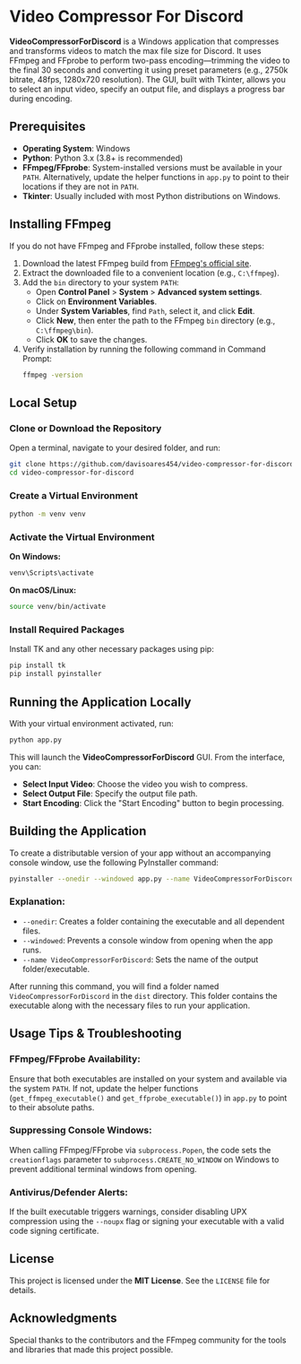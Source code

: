 # Video Compressor For Discord

**VideoCompressorForDiscord** is a Windows application that compresses and transforms videos to match the max file size for Discord. It uses FFmpeg and FFprobe to perform two-pass encoding—trimming the video to the final 30 seconds and converting it using preset parameters (e.g., 2750k bitrate, 48fps, 1280x720 resolution). The GUI, built with Tkinter, allows you to select an input video, specify an output file, and displays a progress bar during encoding.

## Prerequisites

- **Operating System**: Windows  
- **Python**: Python 3.x (3.8+ is recommended)  
- **FFmpeg/FFprobe**: System-installed versions must be available in your `PATH`. Alternatively, update the helper functions in `app.py` to point to their locations if they are not in `PATH`.  
- **Tkinter**: Usually included with most Python distributions on Windows.  

## Installing FFmpeg

If you do not have FFmpeg and FFprobe installed, follow these steps:

1. Download the latest FFmpeg build from [FFmpeg's official site](https://ffmpeg.org/download.html).
2. Extract the downloaded file to a convenient location (e.g., `C:\ffmpeg`).
3. Add the `bin` directory to your system `PATH`:
   - Open **Control Panel** > **System** > **Advanced system settings**.
   - Click on **Environment Variables**.
   - Under **System Variables**, find `Path`, select it, and click **Edit**.
   - Click **New**, then enter the path to the FFmpeg `bin` directory (e.g., `C:\ffmpeg\bin`).
   - Click **OK** to save the changes.
4. Verify installation by running the following command in Command Prompt:
   ```bash
   ffmpeg -version
   ```

## Local Setup

### Clone or Download the Repository

Open a terminal, navigate to your desired folder, and run:

```bash
git clone https://github.com/davisoares454/video-compressor-for-discord.git
cd video-compressor-for-discord
```

### Create a Virtual Environment

```bash
python -m venv venv
```

### Activate the Virtual Environment

**On Windows:**

```cmd
venv\Scripts\activate
```

**On macOS/Linux:**

```bash
source venv/bin/activate
```

### Install Required Packages

Install TK and any other necessary packages using pip:

```bash
pip install tk
pip install pyinstaller
```

## Running the Application Locally

With your virtual environment activated, run:

```bash
python app.py
```

This will launch the **VideoCompressorForDiscord** GUI. From the interface, you can:

- **Select Input Video**: Choose the video you wish to compress.
- **Select Output File**: Specify the output file path.
- **Start Encoding**: Click the "Start Encoding" button to begin processing.

## Building the Application

To create a distributable version of your app without an accompanying console window, use the following PyInstaller command:

```bash
pyinstaller --onedir --windowed app.py --name VideoCompressorForDiscord
```

### Explanation:

- `--onedir`: Creates a folder containing the executable and all dependent files.
- `--windowed`: Prevents a console window from opening when the app runs.
- `--name VideoCompressorForDiscord`: Sets the name of the output folder/executable.

After running this command, you will find a folder named `VideoCompressorForDiscord` in the `dist` directory. This folder contains the executable along with the necessary files to run your application.

## Usage Tips & Troubleshooting

### FFmpeg/FFprobe Availability:
Ensure that both executables are installed on your system and available via the system `PATH`. If not, update the helper functions (`get_ffmpeg_executable()` and `get_ffprobe_executable()`) in `app.py` to point to their absolute paths.

### Suppressing Console Windows:
When calling FFmpeg/FFprobe via `subprocess.Popen`, the code sets the `creationflags` parameter to `subprocess.CREATE_NO_WINDOW` on Windows to prevent additional terminal windows from opening.

### Antivirus/Defender Alerts:
If the built executable triggers warnings, consider disabling UPX compression using the `--noupx` flag or signing your executable with a valid code signing certificate.

## License

This project is licensed under the **MIT License**. See the `LICENSE` file for details.

## Acknowledgments

Special thanks to the contributors and the FFmpeg community for the tools and libraries that made this project possible.